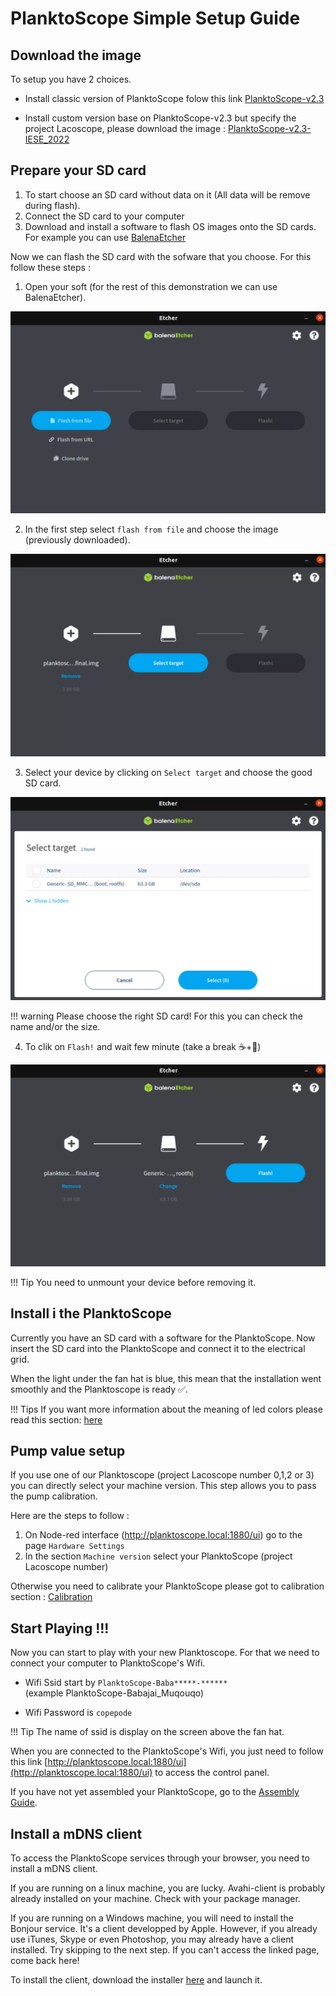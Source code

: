 # PlanktoScope Simple Setup Guide

## Download the image

To setup you have 2 choices.

   * Install classic version of PlanktoScope folow this link [PlanktoScope-v2.3](https://s3.bazile.io/planktoscope/images/planktoscope-v2.3-adafruit-final.img.gz) 
  
   * Install custom version base on PlanktoScope-v2.3 but specify the project Lacoscope, please download the image : [PlanktoScope-v2.3-IESE_2022](https://espaces-collaboratifs.grenet.fr/share/proxy/alfresco-noauth/api/internal/shared/node/4svh5bflSqCEroWzgv5ecQ/content/PlanktoScope_V2.3-project_LacoScope.img.gz?c=force&noCache=1647424199666&a=true) 


## Prepare your SD card

1. To start choose an SD card without data on it (All data will be remove during flash).
2. Connect the SD card to your computer
3. Download and install a software to flash OS images onto the SD cards. For example you can use [BalenaEtcher](https://www.balena.io/etcher/)

Now we can flash the SD card with the sofware that you choose. For this follow these steps :

1. Open your soft (for the rest of this demonstration we can use BalenaEtcher).

![Balena](getting_started/balena1.webp)

2. In the first step select `flash from file` and choose the image (previously downloaded).

![Balena](getting_started/balena2.webp)

3. Select your device by clicking on `Select target` and choose the good SD card.

![Balena](getting_started/balena3.webp)

!!! warning
    Please choose the right SD card! For this you can check the name and/or the size.

4. To clik on `Flash!` and wait few minute (take a break ☕+🥐)

![Balena](getting_started/balena4.webp)

!!! Tip
    You need to unmount your device before removing it.


## Install i the PlanktoScope

Currently you have an SD card with a software for the PlanktoScope. Now insert the SD card into the PlanktoScope and connect it to the electrical grid.

When the light under the fan hat is blue, this mean that the installation went smoothly and the Planktoscope is ready ✅.

!!! Tips 
    If you want more information about the meaning of led colors please read this section: [here](debug.md#others-informations)

## Pump value setup

If you use one of our Planktoscope (project Lacoscope number 0,1,2 or 3) you can directly select your machine version. This step allows you to pass the pump calibration.

Here are the steps to follow :

1. On Node-red interface (http://planktoscope.local:1880/ui) go to the page `Hardware Settings`
2. In the section `Machine version` select your PlanktoScope (project Lacoscope number)


Otherwise you need to calibrate your PlanktoScope please got to calibration section : [Calibration](calibration.md#pump-calibration)


## Start Playing !!!

Now you can start to play with your new Planktoscope. For that we need to connect your computer to PlanktoScope's Wifi.

- Wifi Ssid start by `PlanktoScope-Baba*****-******`  
(example PlanktoScope-Babajai_Muqouqo)

- Wifi Password is `copepode`

!!! Tip
    The name of ssid is display on the screen above the fan hat.

When you are connected to the PlanktoScope's Wifi, you just need to follow this link [http://planktoscope.local:1880/ui](http://planktoscope.local:1880/ui)  to access the control panel.

If you have not yet assembled your PlanktoScope, go to the [Assembly Guide](assembly_guide.md).

## Install a mDNS client

To access the PlanktoScope services through your browser, you need to install a mDNS client.

If you are running on a  linux machine, you are lucky. Avahi-client is probably already installed on your machine. Check with your package manager.

If you are running on a Windows machine, you will need to install the Bonjour service. It's a client developped by Apple. However, if you already use iTunes, Skype or even Photoshop, you may already have a client installed. Try skipping to the next step. If you can't access the linked page, come back here!

To install the client, download the installer [here](https://download.info.apple.com/Mac_OS_X/061-8098.20100603.gthyu/BonjourPSSetup.exe) and launch it.
